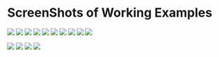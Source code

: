 # ScreenShots of Working Examples

![](Screenshot%202023-03-25%20at%2011.44.18%20AM.png)
![](Screenshot%202023-03-25%20at%2011.44.49%20AM.png)
![](Screenshot%202023-03-25%20at%2011.53.58%20AM.png)
![](Screenshot%202023-03-25%20at%2012.04.17%20PM.png)
![](Screenshot%202023-03-25%20at%2012.11.08%20PM.png)
![](Screenshot%202023-03-25%20at%2012.12.41%20PM.png)
![](Screenshot%202023-03-25%20at%205.10.33%20AM.png)
![](Screenshot%202023-03-25%20at%205.10.58%20AM.png)
![](Screenshot%202023-03-25%20at%205.11.13%20AM.png)
![](Screenshot%202023-03-25%20at%205.11.40%20AM.png)

![](Screenshot%202023-03-26%20at%202.28.01%20PM.png)
![](Screenshot%202023-03-26%20at%202.28.17%20PM.png)
![](Screenshot%202023-03-26%20at%202.28.27%20PM.png)
![](Screenshot%202023-03-26%20at%206.50.53%20PM.png)
